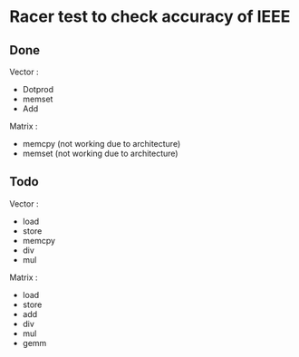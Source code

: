 # Racer test to check accuracy of IEEE

## Done
Vector : 
- Dotprod
- memset
- Add

Matrix :
- memcpy (not working due to architecture)
- memset (not working due to architecture)

## Todo
Vector :
- load
- store
- memcpy
- div
- mul

Matrix :
- load
- store
- add
- div
- mul
- gemm
